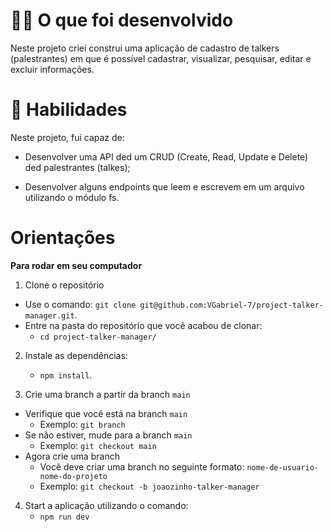 #
# 👨‍💻 O que foi desenvolvido<br />

  Neste projeto criei construi uma aplicação de cadastro de talkers (palestrantes) em que é possível cadastrar, visualizar, pesquisar, editar e excluir informações.
#
# 📝 Habilidades<br />

Neste projeto, fui capaz de:

- Desenvolver uma API ded um CRUD (Create, Read, Update e Delete) ded palestrantes (talkes);

- Desenvolver alguns endpoints que leem e escrevem em um arquivo utilizando o módulo fs.
#
# Orientações


<strong>Para rodar em seu computador</strong><br />

  1. Clone o repositório

  - Use o comando: `git clone git@github.com:VGabriel-7/project-talker-manager.git`.
  - Entre na pasta do repositório que você acabou de clonar:
    - `cd project-talker-manager/`

  2. Instale as dependências:
     - `npm install`.
  
  3. Crie uma branch a partir da branch  `main`

  - Verifique que você está na branch  `main`
    - Exemplo: `git branch`
  - Se não estiver, mude para a branch  `main`
    - Exemplo: `git checkout main`
  - Agora crie uma branch
    - Você deve criar uma branch no seguinte formato: `nome-de-usuario-nome-do-projeto`
    - Exemplo: `git checkout -b joaozinho-talker-manager`

  4. Start a aplicação utilizando o comando:
     - `npm run dev`
